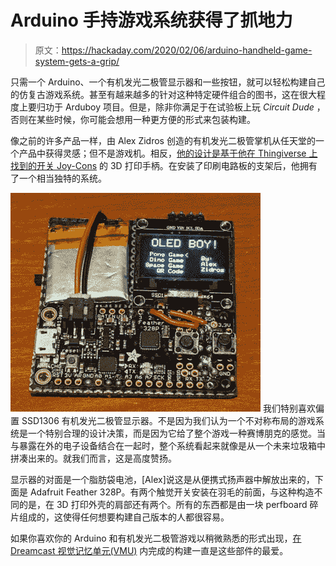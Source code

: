# Arduino 手持游戏系统获得了抓地力

> 原文：<https://hackaday.com/2020/02/06/arduino-handheld-game-system-gets-a-grip/>

只需一个 Arduino、一个有机发光二极管显示器和一些按钮，就可以轻松构建自己的仿复古游戏系统。甚至有越来越多的针对这种特定硬件组合的图书，这在很大程度上要归功于 Arduboy 项目。但是，除非你满足于在试验板上玩 *Circuit Dude* ，否则在某些时候，你可能会想用一种更方便的形式来包装构建。

像之前的许多产品一样，由 Alex Zidros 创造的有机发光二极管掌机从任天堂的一个产品中获得灵感；但不是游戏机。相反，[他的设计是基于他在 Thingiverse 上找到的开关 Joy-Cons](https://github.com/aziddy/Mini-OLED-Retro-Handheld) 的 3D 打印手柄。在安装了印刷电路板的支架后，他拥有了一个相当独特的系统。

[![](img/c33f04dbb1597533fafbaeba86f212cc.png)](https://hackaday.com/wp-content/uploads/2020/02/ardugrip_detail.jpg) 我们特别喜欢偏置 SSD1306 有机发光二极管显示器。不是因为我们认为一个不对称布局的游戏系统是一个特别合理的设计决策，而是因为它给了整个游戏一种赛博朋克的感觉。当与暴露在外的电子设备结合在一起时，整个系统看起来就像是从一个未来垃圾箱中拼凑出来的。就我们而言，这是高度赞扬。

显示器的对面是一个脂肪袋电池，[Alex]说这是从便携式扬声器中解放出来的，下面是 Adafruit Feather 328P。有两个触觉开关安装在羽毛的前面，与这种构造不同的是，在 3D 打印外壳的肩部还有两个。所有的东西都是由一块 perfboard 碎片组成的，这使得任何想要构建自己版本的人都很容易。

如果你喜欢你的 Arduino 和有机发光二极管游戏以稍微熟悉的形式出现，[在 Dreamcast 视觉记忆单元(VMU)](https://hackaday.com/2019/07/15/aruboy-in-a-dreamcast-vmu/) 内完成的构建一直是这些部件的最爱。